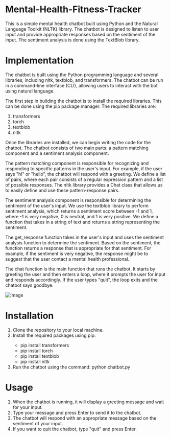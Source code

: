 # Mental-Health-Fitness-Tracker
This is a simple mental health chatbot built using Python and the Natural Language Toolkit (NLTK) library. The chatbot is designed to listen to user input and provide appropriate responses based on the sentiment of the input. The sentiment analysis is done using the TextBlob library.
<h1><b>Implementation</b></h1>
The chatbot is built using the Python programming language and several libraries, including nltk, textblob, and transformers. The chatbot can be run in a command-line interface (CLI), allowing users to interact with the bot using natural language.

The first step in building the chatbot is to install the required libraries. This can be done using the pip package manager. The required libraries are:

1. transformers
2. torch
3. textblob
4. nltk

Once the libraries are installed, we can begin writing the code for the chatbot. The chatbot consists of two main parts: a pattern matching component and a sentiment analysis component.

The pattern matching component is responsible for recognizing and responding to specific patterns in the user's input. For example, if the user says "hi" or "hello", the chatbot will respond with a greeting. We define a list of pairs, where each pair consists of a regular expression pattern and a list of possible responses. The nltk library provides a Chat class that allows us to easily define and use these pattern-response pairs.

The sentiment analysis component is responsible for determining the sentiment of the user's input. We use the textblob library to perform sentiment analysis, which returns a sentiment score between -1 and 1, where -1 is very negative, 0 is neutral, and 1 is very positive. We define a function that takes in a string of text and returns a string representing the sentiment.

The get_response function takes in the user's input and uses the sentiment analysis function to determine the sentiment. Based on the sentiment, the function returns a response that is appropriate for that sentiment. For example, if the sentiment is very negative, the response might be to suggest that the user contact a mental health professional.

The chat function is the main function that runs the chatbot. It starts by greeting the user and then enters a loop, where it prompts the user for input and responds accordingly. If the user types "quit", the loop exits and the chatbot says goodbye.

![image](https://user-images.githubusercontent.com/102237174/236987363-4b1431e9-9c95-4f06-8397-f8ae89e51a9f.png)


<h1><b>Installation</b></h1>
<ol>
  <li>Clone the repository to your local machine.</li>
  <li>Install the required packages using pip:</li>
  <ul>
    <li>pip install transformers</li>
    <li>pip install torch</li>
    <li>pip install textblob</li>
    <li>pip install nltk</li>
  </ul>
    <li>Run the chatbot using the command: python chatbot.py</li>
    
</ol>

<h1><b>Usage</b></h1>
  <ol>
    <li> When the chatbot is running, it will display a greeting message and wait for your input.</li>
    <li>Type your message and press Enter to send it to the chatbot.</li>
    <li>The chatbot will respond with an appropriate message based on the sentiment of your input.</li>
    <li>If you want to quit the chatbot, type "quit" and press Enter.</li>
  </ol>


